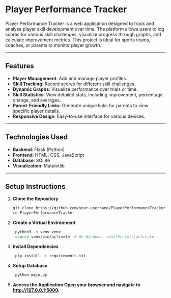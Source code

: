 # Player Performance Tracker

Player Performance Tracker is a web application designed to track and analyze player skill development over time. The platform allows users to log scores for various skill challenges, visualize progress through graphs, and calculate improvement metrics. This project is ideal for sports teams, coaches, or parents to monitor player growth.

---

## Features

- **Player Management**: Add and manage player profiles.
- **Skill Tracking**: Record scores for different skill challenges.
- **Dynamic Graphs**: Visualize performance over trials or time.
- **Skill Statistics**: View detailed stats, including improvement, percentage change, and averages.
- **Parent-Friendly Links**: Generate unique links for parents to view specific player details.
- **Responsive Design**: Easy-to-use interface for various devices.

---

## Technologies Used

- **Backend**: Flask (Python)
- **Frontend**: HTML, CSS, JavaScript
- **Database**: SQLite
- **Visualization**: Matplotlib

---

## Setup Instructions

1. **Clone the Repository**
   ```bash
   git clone https://github.com/your-username/PlayerPerformanceTracker.git
   cd PlayerPerformanceTracker
2. **Create a Virtual Environment**
   ```bash
    python3 -m venv venv
    source venv/bin/activate  # On Windows: venv\Scripts\activate
   ```
3. **Install Dependencies**
   ```bash
    pip install -r requirements.txt
   ```
4. **Setup Database**
   ```bash
    python main.py
   ```
5. **Access the Application Open your browser and navigate to http://127.0.0.1:5000.**
